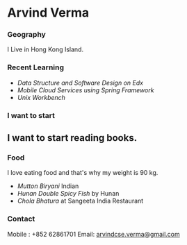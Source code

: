 # Arvind Verma

### Geography 

I Live in Hong Kong Island.

### Recent Learning
- *Data Structure and Software Design on Edx*
- *Mobile Cloud Services using Spring Framework*
- *Unix Workbench*


### I want to start

## I want to start reading books.

### Food

I love eating food and that's why my weight is 90 kg.

- *Mutton Biryani* Indian
- *Hunan Double Spicy Fish* by Hunan
- *Chola Bhatura* at Sangeeta India Restaurant

### Contact

Mobile : +852 62861701
Email: arvindcse.verma@gmail.com
